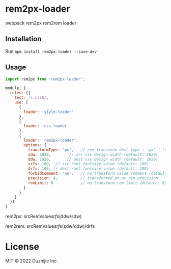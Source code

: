 # rem2px-loader
webpack rem2px rem2rem loader

## Installation

Run `npm install rem2px-loader --save-dev`

## Usage

```js
import rem2px from 'rem2px-loader';

module: {
  rules: [{
    test: /\.css$/,
    use: [
      {
        loader: 'style-loader'
      },
      {
        loader: 'css-loader'
      },
      {
        loader: 'rem2px-loader',
        options: {
          transformType: 'px',   // rem transform dest type : 'px' | 'rem' (default: 'px')
          sdw: 1920,        // src css design width (default: 1920)
          ddw: 1920,       // dest css design width (default: 1920)
          srfs: 100,  // src root fontsize value (default: 100)
          drfs: 100, // dest root fontsize value (default: 100)
          forbidComment: 'no',   // no transform value comment (default: `no`)
          precision: 4,          // transformed px or rem precision
          remLimit: 0            // no transform rem limit（default: 0）
        }
      }
    ]
  }]
}
```

rem2px: srcRemValue*srfs*(ddw/sdw)

rem2rem: srcRemValue*srfs*(sdw/ddw)/drfs

# License
MIT © 2022 Duzhijie Inc.
